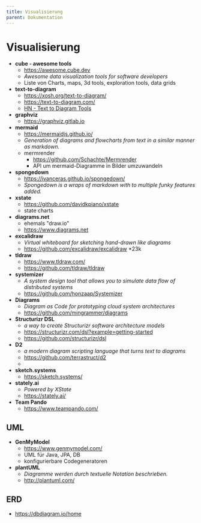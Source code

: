 ```yaml
---
title: Visualisierung
parent: Dokumentation
---
```


# Visualisierung

- **cube - awesome tools**
  - <https://awesome.cube.dev>
  - *Awesome data visualization tools for software developers*
  - Liste von Charts, maps, 3d tools, exploration tools, data grids
- **text-to-diagram**
  - <https://xosh.org/text-to-diagram/>
  - <https://text-to-diagram.com/>
  - [HN - Text to Diagram Tools](https://news.ycombinator.com/item?id=33818511)
- **graphviz**
  - <https://graphviz.gitlab.io>
- **mermaid**
  - <https://mermaidjs.github.io/>
  - *Generation of diagrams and flowcharts from text in a similar manner as markdown.*
  - mermrender
    - https://github.com/Schachte/Mermrender
    - API um mermaid-Diagramme in Bilder umzuwandeln
- **spongedown**
  - <https://ivanceras.github.io/spongedown/>
  - *Spongedown is a wraps of markdown with to multiple funky features added.*
- **xstate**
  - <https://github.com/davidkpiano/xstate>
  - state charts
- **diagrams.net**
  - ehemals "draw.io" 
  - <https://www.diagrams.net>
- **excalidraw**
  - *Virtual whiteboard for sketching hand-drawn like diagrams*
  - <https://github.com/excalidraw/excalidraw> *23k
- **tldraw**
  - <https://www.tldraw.com/>
  - <https://github.com/tldraw/tldraw>
- **systemizer**
  - *A system design tool that allows you to simulate data flow of distributed systems*
  - <https://github.com/honzaap/Systemizer>
- **Diagrams**
  - *Diagram as Code for prototyping cloud system architectures*
  - <https://github.com/mingrammer/diagrams>
- **Structurizr DSL**
  - *a way to create Structurizr software architecture models*
  - <https://structurizr.com/dsl?example=getting-started> 
  - <https://github.com/structurizr/dsl>
- **D2**
  - *a modern diagram scripting language that turns text to diagrams* 
  - <https://github.com/terrastruct/d2>
  - <span style="visibility:hidden">bookmarked:D2</span>
- **sketch.systems**
  - <https://sketch.systems/>
- **stately.ai**
  - *Powered by XState* 
  - <https://stately.ai/>
- **Team Pando**
  - <https://www.teampando.com/> 


## UML
- **GenMyModel**
  - <https://www.genmymodel.com/>
  - UML für Java, JPA, DB
  - konfigurierbare Codegeneratoren
- **plantUML**
  - *Diagramme werden durch textuelle Notation beschrieben.*
  - <http://plantuml.com/>


## ERD
- <https://dbdiagram.io/home>
